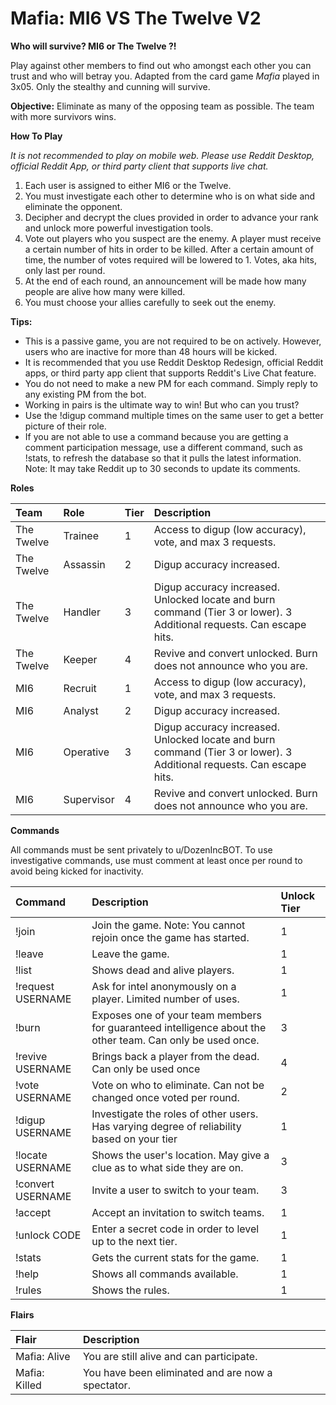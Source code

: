 # Mafia: MI6 VS The Twelve V2

**Who will survive? MI6 or The Twelve ?!**

Play against other members to find out who amongst each other you can trust and who will betray you. Adapted from the card game *Mafia* played in 3x05. Only the stealthy and cunning will survive.

**Objective:** Eliminate as many of the opposing team as possible. The team with more survivors wins.

**How To Play**

*It is not recommended to play on mobile web. Please use Reddit Desktop, official Reddit App, or third party client that supports live chat.*

1. Each user is assigned to either MI6 or the Twelve.
2. You must investigate each other to determine who is on what side and eliminate the opponent.
3. Decipher and decrypt the clues provided in order to advance your rank and unlock more powerful investigation tools.
4. Vote out players who you suspect are the enemy. A player must receive a certain number of hits in order to be killed. After a certain amount of time, the number of votes required will be lowered to 1. Votes, aka hits, only last per round.
4. At the end of each round, an announcement will be made how many people are alive how many were killed.
5. You must choose your allies carefully to seek out the enemy.

**Tips:**

- This is a passive game, you are not required to be on actively. However, users who are inactive for more than 48 hours will be kicked.
- It is recommended that you use Reddit Desktop Redesign, official Reddit apps, or third party app client that supports Reddit's Live Chat feature.
- You do not need to make a new PM for each command. Simply reply to any existing PM from the bot.
- Working in pairs is the ultimate way to win! But who can you trust?
- Use the !digup command multiple times on the same user to get a better picture of their role.
- If you are not able to use a command because you are getting a comment participation message, use a different command, such as !stats, to refresh the database so that it pulls the latest information. Note: It may take Reddit up to 30 seconds to update its comments.

**Roles**

|Team|Role|Tier|Description|
|:-|:-|:-|:-|
|The Twelve|Trainee|1|Access to digup (low accuracy), vote, and max 3 requests.|
|The Twelve|Assassin|2|Digup accuracy increased.|
|The Twelve|Handler|3|Digup accuracy increased. Unlocked locate and burn command (Tier 3 or lower). 3 Additional requests. Can escape hits.|
|The Twelve|Keeper|4|Revive and convert unlocked. Burn does not announce who you are.|
|MI6|Recruit|1|Access to digup (low accuracy), vote, and max 3 requests.|
|MI6|Analyst|2|Digup accuracy increased.|
|MI6|Operative|3|Digup accuracy increased. Unlocked locate and burn command (Tier 3 or lower). 3 Additional requests. Can escape hits.|
|MI6|Supervisor|4|Revive and convert unlocked. Burn does not announce who you are.|

**Commands**

All commands must be sent privately to u/DozenIncBOT. To use investigative commands, use must comment at least once per round to avoid being kicked for inactivity.

|Command|Description|Unlock Tier|
|:-|:-|:-|
|!join|Join the game. Note: You cannot rejoin once the game has started.|1|
|!leave|Leave the game.|1|
|!list|Shows dead and alive players.|1|
|!request USERNAME|Ask for intel anonymously on a player. Limited number of uses.|1|
|!burn|Exposes one of your team members for guaranteed intelligence about the other team. Can only be used once.|3|
|!revive USERNAME|Brings back a player from the dead. Can only be used once|4|
|!vote USERNAME|Vote on who to eliminate. Can not be changed once voted per round.|2|
|!digup USERNAME|Investigate the roles of other users. Has varying degree of reliability based on your tier|1|
|!locate USERNAME|Shows the user's location. May give a clue as to what side they are on.|3|
|!convert USERNAME|Invite a user to switch to your team.|3|
|!accept|Accept an invitation to switch teams.|1|
|!unlock CODE|Enter a secret code in order to level up to the next tier.|1|
|!stats|Gets the current stats for the game.|1|
|!help|Shows all commands available.|1|
|!rules|Shows the rules.|1|

**Flairs**

|Flair|Description|
|:-|:-|
|Mafia: Alive|You are still alive and can participate.|
|Mafia: Killed|You have been eliminated and are now a spectator.|
